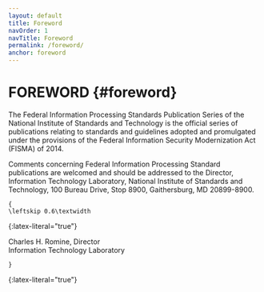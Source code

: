 ```yaml
---
layout: default
title: Foreword
navOrder: 1
navTitle: Foreword
permalink: /foreword/
anchor: foreword
---
```


# FOREWORD {#foreword}

The Federal Information Processing Standards Publication Series of the National Institute of Standards and Technology is the official series of publications relating to standards and guidelines adopted and promulgated under the provisions of the Federal Information Security Modernization Act (FISMA) of 2014. 

Comments concerning Federal Information Processing Standard publications are welcomed and should be addressed to the Director, Information Technology Laboratory, National Institute of Standards and Technology, 100 Bureau Drive, Stop 8900, Gaithersburg, MD 20899-8900. 

~~~
{
\leftskip 0.6\textwidth
~~~
{:latex-literal="true"}

Charles H. Romine, Director  
Information Technology Laboratory

~~~
}
~~~
{:latex-literal="true"}
